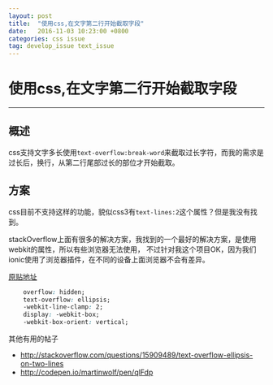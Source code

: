 ```yaml
---
layout: post
title:  "使用css,在文字第二行开始截取字段"
date:   2016-11-03 10:23:00 +0800
categories: css issue
tag: develop_issue text_issue
---
```



# 使用css,在文字第二行开始截取字段
---

## 概述
css支持文字多长使用`text-overflow:break-word`来截取过长字符，而我的需求是过长后，换行，从第二行尾部过长的部位才开始截取。

## 方案
css目前不支持这样的功能，貌似css3有`text-lines:2`这个属性？但是我没有找到。

stackOverflow上面有很多的解决方案，我找到的一个最好的解决方案，是使用webkit的属性，所以有些浏览器无法使用，
不过针对我这个项目OK，因为我们ionic使用了浏览器插件，在不同的设备上面浏览器不会有差异。

[原贴地址](http://stackoverflow.com/questions/5269713/css-ellipsis-on-second-line)

```css
    overflow: hidden;
    text-overflow: ellipsis;
    -webkit-line-clamp: 2;
    display: -webkit-box;
    -webkit-box-orient: vertical;
```

其他有用的帖子

* <http://stackoverflow.com/questions/15909489/text-overflow-ellipsis-on-two-lines>
* <http://codepen.io/martinwolf/pen/qlFdp>
